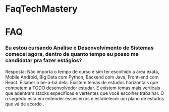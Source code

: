 # FaqTechMastery

# FAQ
### Eu estou cursando Análise e Desenvolvimento de Sistemas comecei agora, dentro de quanto tempo eu posso me candidatar pra fazer estágios?
Resposta:
Não importa o tempo de curso e sim ter escolhido a área exata, Mobile Android, Big Data com Python, Backend com Java, Front-end com React.
E saber o be-a-bá dela.
Existem temas de estudos horizontais que competem a TODO desenvolvedor estudar. E existem temas mais verticais que adentram stacks específicas e vertentes que você escolher trabalhar. O o segredo está em entender esses eixos e estabelecer um plano de estudos que vá de acordo .
